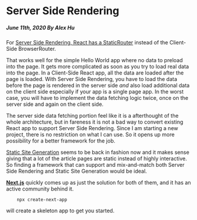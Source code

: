 # Server Side Rendering

##### June 11th, 2020 By Alex Hu

For [Server Side Rendering, React has a StaticRouter](https://alligator.io/react/react-router-ssr/)
instead of the Client-Side BrowserRouter.

That works well for the simple Hello World app where no data to preload into the page. It gets more complicated as
soon as you try to load real data into the page. In a Client-Side React app, all the data are loaded after the page is loaded.
With Server Side Rendering, you have to load the data before the page is rendered in the server side *and* also load
additional data on the client side especially if your app is a single page app. In the worst case, you will have to implement
the data fetching logic twice, once on the server side and again on the client side.

The server side data fetching portion feel like it is a afterthought of the whole architecture, but in fareness it is not
a bad way to convert existing React app to support Server Side Rendering. Since I am starting a new project, there is
no restriction on what I can use. So it opens up more possibility for a better framework for the job.

[Static Site Generation](https://dev.to/matfrana/server-side-rendering-vs-static-site-generation-17nf)
seems to be back in fashion now and it makes sense giving that a lot of the article pages are static
instead of highly interactive. So finding a framework that can support and mix-and-match both Server Side Rendering
and Static Site Generation would be ideal.

[**Next.js**](https://nextjs.org/) quickly comes up as just the solution for both of them, and it has an active community behind it.
```
    npx create-next-app
```
will create a skeleton app to get you started.